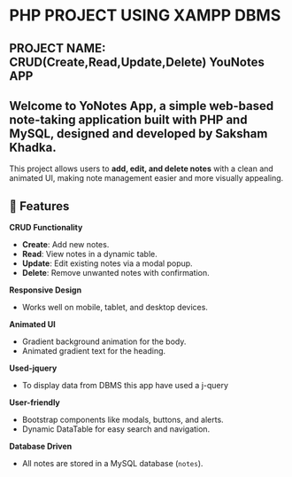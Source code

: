 # PHP PROJECT USING XAMPP DBMS 
## PROJECT NAME: CRUD(Create,Read,Update,Delete) YouNotes APP

##  Welcome to **YoNotes App**, a simple web-based note-taking application built with PHP and MySQL, designed and developed by **Saksham Khadka**.  

This project allows users to **add, edit, and delete notes** with a clean and animated UI, making note management easier and more visually appealing.

## 🎨 Features

**CRUD Functionality**
  - **Create**: Add new notes.
  - **Read**: View notes in a dynamic table.
  - **Update**: Edit existing notes via a modal popup.
  - **Delete**: Remove unwanted notes with confirmation.

**Responsive Design**
  - Works well on mobile, tablet, and desktop devices.

**Animated UI**
  - Gradient background animation for the body.
  - Animated gradient text for the heading.

 **Used-jquery**
  - To display data from DBMS this app have used a j-query

 **User-friendly**
  - Bootstrap components like modals, buttons, and alerts.
  - Dynamic DataTable for easy search and navigation.

**Database Driven**
  - All notes are stored in a MySQL database (`notes`).
